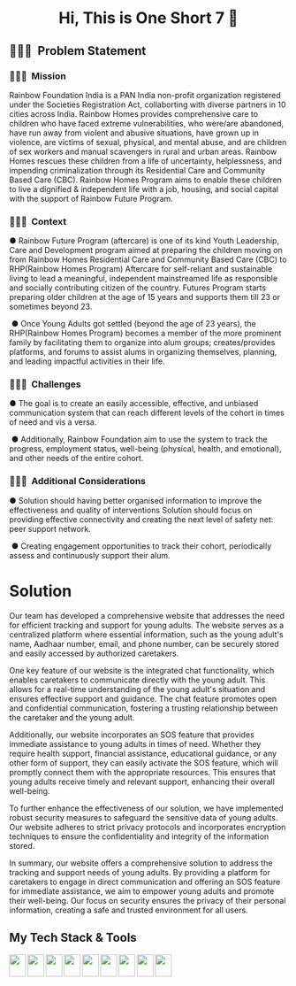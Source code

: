 <h1 align="center" > Hi, This is One Short 7 👋</h1>
</hr>
<link rel="stylesheet" href="https://cdn.jsdelivr.net/gh/devicons/devicon@v2.15.1/devicon.min.css">
          
<h2> 👨🏻‍💻 &nbsp;Problem Statement </h2>

<h3>👨🏻‍💻 &nbsp;Mission</h3>

Rainbow Foundation India is a PAN India non-profit organization registered under the Societies Registration Act, collaborting with diverse partners in 10 cities across India.
Rainbow Homes provides comprehensive care to children who have faced extreme vulnerabilities, who were/are abandoned, have run away from violent and abusive situations, have grown up in violence, are victims of sexual, physical, and mental abuse, and are children of sex workers and manual scavengers in rural and urban areas. Rainbow Homes rescues these children from a life of uncertainty, helplessness, and impending criminalization through its Residential Care and Community Based Care (CBC). Rainbow Homes Program aims to enable these children to live a dignified & independent life with a job, housing, and social capital with the support of Rainbow Future Program.

<h3>👨🏻‍💻 &nbsp;Context</h3>
● Rainbow Future Program (aftercare) is one of its kind Youth Leadership, Care and Development
program aimed at preparing the children moving on from Rainbow Homes Residential Care and
Community Based Care (CBC) to RHP(Rainbow Homes Program) Aftercare for self-reliant and
sustainable living to lead a meaningful, independent mainstreamed life as responsible and socially
contributing citizen of the country. Futures Program starts preparing older children at the age of 15
years and supports them till 23 or sometimes beyond 23.
</hr>

&nbsp;● Once Young Adults got settled (beyond the age of 23 years), the RHP(Rainbow Homes Program)
becomes a member of the more prominent family by facilitating them to organize into alum groups;
creates/provides platforms, and forums to assist alums in organizing themselves, planning, and
leading impactful activities in their life.
<h3> 👨🏻‍💻 &nbsp;Challenges</h3>
● The goal is to create an easily accessible, effective, and unbiased communication system that can reach different levels of the cohort in times of need and vis a versa.
</hr>

&nbsp;● Additionally, Rainbow Foundation aim to use the system to track the progress, employment status, well-being (physical, health, and emotional), and other needs of the entire cohort.

<h3> 👨🏻‍💻 &nbsp;Additional Considerations</h3>
● Solution should having better organised information to improve the effectiveness and quality of interventions
Solution should focus on providing effective connectivity and creating the next level of safety net: peer support network.

&nbsp;● Creating engagement opportunities to track their cohort, periodically assess and continuously support their alum.
</hr>
<h1>Solution</h1>
Our team has developed a comprehensive website that addresses the need for efficient tracking and support for young adults. The website serves as a centralized platform where essential information, such as the young adult's name, Aadhaar number, email, and phone number, can be securely stored and easily accessed by authorized caretakers.


One key feature of our website is the integrated chat functionality, which enables caretakers to communicate directly with the young adult. This allows for a real-time understanding of the young adult's situation and ensures effective support and guidance. The chat feature promotes open and confidential communication, fostering a trusting relationship between the caretaker and the young adult.

Additionally, our website incorporates an SOS feature that provides immediate assistance to young adults in times of need. Whether they require health support, financial assistance, educational guidance, or any other form of support, they can easily activate the SOS feature, which will promptly connect them with the appropriate resources. This ensures that young adults receive timely and relevant support, enhancing their overall well-being.

To further enhance the effectiveness of our solution, we have implemented robust security measures to safeguard the sensitive data of young adults. Our website adheres to strict privacy protocols and incorporates encryption techniques to ensure the confidentiality and integrity of the information stored.

In summary, our website offers a comprehensive solution to address the tracking and support needs of young adults. By providing a platform for caretakers to engage in direct communication and offering an SOS feature for immediate assistance, we aim to empower young adults and promote their well-being. Our focus on security ensures the privacy of their personal information, creating a safe and trusted environment for all users.

</hr>
<h2>My Tech Stack & Tools</h2>
<img align="left"src="https://cdn.jsdelivr.net/gh/devicons/devicon/icons/mongodb/mongodb-original-wordmark.svg" / style="height: 40px; width: 30px;">
<img align="left"src="https://cdn.jsdelivr.net/gh/devicons/devicon/icons/javascript/javascript-original.svg" / style="height: 40px; width: 30px;">
<img align="left"src="https://cdn.jsdelivr.net/gh/devicons/devicon/icons/express/express-original.svg" / style="height: 40px; width: 30px;">
<img align="left"src="https://cdn.jsdelivr.net/gh/devicons/devicon/icons/react/react-original.svg" / style="height: 40px; width: 30px;">
<img align="left"src="https://cdn.jsdelivr.net/gh/devicons/devicon/icons/css3/css3-plain-wordmark.svg" / style="height: 40px; width: 30px;">
<img align="left"src="https://cdn.jsdelivr.net/gh/devicons/devicon/icons/bootstrap/bootstrap-original.svg" / style="height: 40px; width: 30px;">
<img align="left"src="https://cdn.jsdelivr.net/gh/devicons/devicon/icons/django/django-plain.svg" / style="height: 40px; width: 30px;">
<img align="left"src="https://cdn.jsdelivr.net/gh/devicons/devicon/icons/jupyter/jupyter-original-wordmark.svg" / style="height: 40px; width: 30px;">
<img align="left"src="https://cdn.jsdelivr.net/gh/devicons/devicon/icons/vscode/vscode-original.svg" / style="height: 40px; width: 30px;">
</hr>
